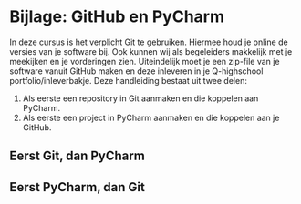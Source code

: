 # Bijlage: GitHub en PyCharm

In deze cursus is het verplicht Git te gebruiken. Hiermee houd je online de versies van je software bij. Ook kunnen wij als begeleiders makkelijk met je meekijken en je vorderingen zien. Uiteindelijk moet je een zip-file van je software vanuit GitHub maken en deze inleveren in je Q-highschool portfolio/inleverbakje. Deze handleiding bestaat uit twee delen:

1. Als eerste een repository in Git aanmaken en die koppelen aan PyCharm.
2. Als eerste een project in PyCharm aanmaken en die koppelen aan je GitHub.

## Eerst Git, dan PyCharm

## Eerst PyCharm, dan Git